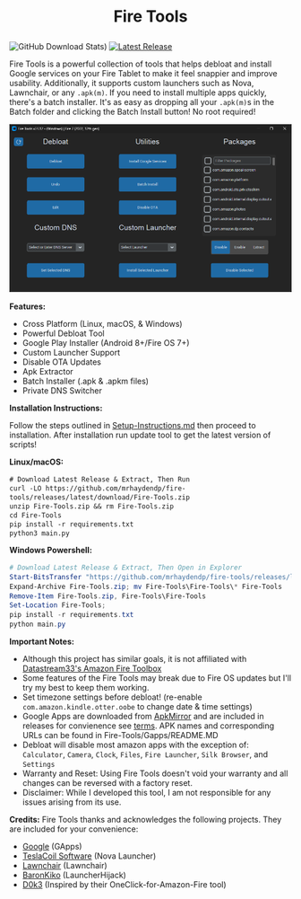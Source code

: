 # <p align="center">Fire Tools</p>

![GitHub Download Stats)](https://img.shields.io/github/downloads/mrhaydendp/Fire-Tools/total?style=for-the-badge) [![Latest Release](https://img.shields.io/github/v/release/mrhaydendp/Fire-Tools?style=for-the-badge
)](https://github.com/mrhaydendp/fire-tools/releases/latest)

Fire Tools is a powerful collection of tools that helps debloat and install Google services on your Fire Tablet to make it feel snappier and improve usability. Additionally, it supports custom launchers such as Nova, Lawnchair, or any `.apk(m)`. If you need to install multiple apps quickly, there's a batch installer. It's as easy as dropping all your `.apk(m)`s in the Batch folder and clicking the Batch Install button! No root required!

![Fire Tools Screenshot](Screenshot.png)

**Features:**
* Cross Platform (Linux, macOS, & Windows)
* Powerful Debloat Tool
* Google Play Installer (Android 8+/Fire OS 7+)
* Custom Launcher Support
* Disable OTA Updates
* Apk Extractor
* Batch Installer (.apk & .apkm files)
* Private DNS Switcher

**Installation Instructions:**

Follow the steps outlined in [Setup-Instructions.md](/Setup-Instructions.md) then proceed to installation. After installation run update tool to get the latest version of scripts!

**Linux/macOS:**

``` shell
# Download Latest Release & Extract, Then Run
curl -LO https://github.com/mrhaydendp/fire-tools/releases/latest/download/Fire-Tools.zip
unzip Fire-Tools.zip && rm Fire-Tools.zip
cd Fire-Tools
pip install -r requirements.txt
python3 main.py
```

**Windows Powershell:**

``` powershell
# Download Latest Release & Extract, Then Open in Explorer
Start-BitsTransfer "https://github.com/mrhaydendp/fire-tools/releases/latest/download/Fire-Tools.zip"
Expand-Archive Fire-Tools.zip; mv Fire-Tools\Fire-Tools\* Fire-Tools
Remove-Item Fire-Tools.zip, Fire-Tools\Fire-Tools
Set-Location Fire-Tools; 
pip install -r requirements.txt
python main.py
```

**Important Notes:**

* Although this project has similar goals, it is not affiliated with [Datastream33's Amazon Fire Toolbox](https://xdaforums.com/t/windows-linux-tool-fire-toolbox-v36-1.3889604/)
* Some features of the Fire Tools may break due to Fire OS updates but I'll try my best to keep them working.
* Set timezone settings before debloat! (re-enable `com.amazon.kindle.otter.oobe` to change date & time settings)
* Google Apps are downloaded from [ApkMirror](https://www.apkmirror.com/) and are included in releases for convienence see [terms](https://github.com/mrhaydendp/Fire-Tools/blob/main/Fire-Tools/Gapps/README.md). APK names and corresponding URLs can be found in Fire-Tools/Gapps/README.MD
* Debloat will disable most amazon apps with the exception of: `Calculator`, `Camera`, `Clock`, `Files`, `Fire Launcher`, `Silk Browser`, and `Settings`
* Warranty and Reset: Using Fire Tools doesn't void your warranty and all changes can be reversed with a factory reset.
* Disclaimer: While I developed this tool, I am not responsible for any issues arising from its use.

**Credits:**  Fire Tools thanks and acknowledges the following projects. They are included for your convenience:

* [Google](https://www.android.com/) (GApps)
* [TeslaCoil Software](https://novalauncher.com/) (Nova Launcher)
* [Lawnchair](https://github.com/LawnchairLauncher/Lawnchair) (Lawnchair)
* [BaronKiko](https://github.com/BaronKiko/LauncherHijack) (LauncherHijack)
* [D0k3](https://github.com/d0k3/OneClick-for-Amazon-Fire) (Inspired by their OneClick-for-Amazon-Fire tool)
